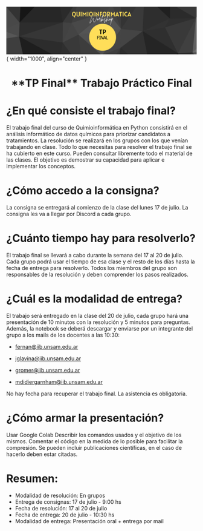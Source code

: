 ![Image](img/7.png){ width="1000", align="center" }

<center> <h1> **TP Final** Trabajo Práctico Final </h1> </center>

# ¿En qué consiste el trabajo final?
El trabajo final del curso de Quimioinformática en Python consistirá en el análisis informático de datos químicos para priorizar candidatos a tratamientos. La resolución se realizará en los grupos con los que venían trabajando en clase. Todo lo que necesitas para resolver el trabajo final se ha cubierto en este curso. Pueden consultar libremente todo el material de las clases. El objetivo es demostrar su capacidad para aplicar e implementar los conceptos. 

# ¿Cómo accedo a la consigna?
La consigna se entregará al comienzo de la clase del lunes 17 de julio. La consigna les va a llegar por Discord a cada grupo.

# ¿Cuánto tiempo hay para resolverlo?
El trabajo final se llevará a cabo durante la semana del 17 al 20 de julio. Cada grupo podrá usar el tiempo de esa clase y el resto de los días hasta la fecha de entrega para resolverlo. Todos los miembros del grupo son responsables de la resolución y deben comprender los pasos realizados.

# ¿Cuál es la modalidad de entrega?
El trabajo será entregado en la clase del 20 de julio, cada grupo hará una presentación de 10 minutos con la resolución y 5 minutos para preguntas. Además, la notebook se deberá descargar y enviarse por un integrante del grupo a los mails de los docentes a las 10:30:

* fernan@iib.unsam.edu.ar 

* jglavina@iib.unsam.edu.ar

* gromer@iib.unsam.edu.ar

* mdidiergarnham@iib.unsam.edu.ar

No hay fecha para recuperar el trabajo final. La asistencia es obligatoria.

# ¿Cómo armar la presentación?
Usar Google Colab
Describir los comandos usados y el objetivo de los mismos. Comentar el código en la medida de lo posible para facilitar la compresión.
Se pueden incluir publicaciones científicas, en el caso de hacerlo deben estar citadas. 

# Resumen:
* Modalidad de resolución: En grupos
* Entrega de consignas: 17 de julio - 9:00 hs
* Fecha de resolución: 17 al 20 de julio 
* Fecha de entrega: 20 de julio  - 10:30 hs
* Modalidad de entrega: Presentación oral + entrega por mail
